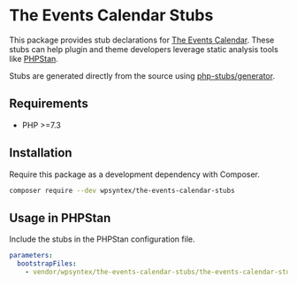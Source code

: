 # The Events Calendar Stubs

This package provides stub declarations for [The Events Calendar](https://wordpress.org/plugins/the-events-calendar/).
These stubs can help plugin and theme developers leverage static analysis tools like [PHPStan](https://phpstan.org/).

Stubs are generated directly from the source using [php-stubs/generator](https://github.com/php-stubs/generator).

## Requirements

- PHP >=7.3

## Installation

Require this package as a development dependency with Composer.

```bash
composer require --dev wpsyntex/the-events-calendar-stubs
```

## Usage in PHPStan

Include the stubs in the PHPStan configuration file.

```yaml
parameters:
  bootstrapFiles:
    - vendor/wpsyntex/the-events-calendar-stubs/the-events-calendar-stubs.php
```

